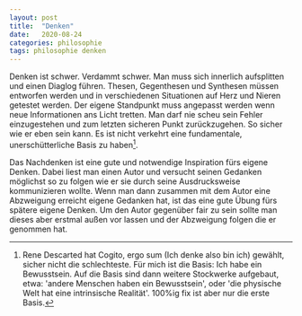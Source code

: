 ```yaml
---
layout: post
title:  "Denken"
date:   2020-08-24
categories: philosophie
tags: philosophie denken
---
```


Denken ist schwer. Verdammt schwer. Man muss sich innerlich aufsplitten und einen Diaglog führen. Thesen, Gegenthesen und Synthesen müssen entworfen werden und in verschiedenen Situationen auf Herz und Nieren getestet werden. Der eigene Standpunkt muss angepasst werden wenn neue Informationen ans Licht tretten. Man darf nie scheu sein Fehler einzugestehen und zum letzten sicheren Punkt zurückzugehen. So sicher wie er eben sein kann. Es ist nicht verkehrt eine fundamentale, unerschütterliche Basis zu haben[^1].

[^1]:Rene Descarted hat Cogito, ergo sum (Ich denke also bin ich) gewählt, sicher nicht die schlechteste. Für mich ist die Basis: Ich habe ein Bewusstsein. Auf die Basis sind dann weitere Stockwerke aufgebaut, etwa: 'andere Menschen haben ein Bewusstsein', oder 'die physische Welt hat eine intrinsische Realität'. 100%ig fix ist aber nur die erste Basis.

Das Nachdenken ist eine gute und notwendige Inspiration fürs eigene Denken. Dabei liest man einen Autor und versucht seinen Gedanken möglichst so zu folgen wie er sie durch seine Ausdrucksweise kommunizieren wollte. Wenn man dann zusammen mit dem Autor eine Abzweigung erreicht eigene Gedanken hat, ist das eine gute Übung fürs spätere eigene Denken. Um den Autor gegenüber fair zu sein sollte man dieses aber erstmal außen vor lassen und der Abzweigung folgen die er genommen hat. 













